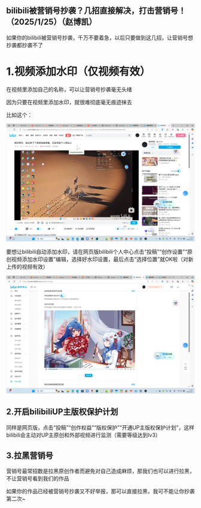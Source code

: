 ## bilibili被营销号抄袭？几招直接解决，打击营销号！（2025/1/25）（赵博凯）

如果你的bilibili被营销号抄袭，千万不要着急，以后只要做到这几招，让营销号想抄袭都抄袭不了

# 1.视频添加水印（仅视频有效）

在视频里添加自己的名称，可以让营销号抄袭毫无头绪

因为只要在视频里添加水印，就很难彻底毫无痕迹抹去

比如这个：

![](/diary/dongxi/65/1.png)

要想让bilibili自动添加水印，请在网页版bilibili个人中心点击“投稿”“创作设置”“原创视频添加水印设置”编辑，选择好水印设置，最后点击“选择位置”就OK啦（对新上传的视频有效）

![](/diary/dongxi/65/2.png)

## 2.开启bilibiliUP主版权保护计划

同样是网页版，点击“投稿”“创作权益”“版权保护”“开通UP主版权保护计划”，这样bilibili会主动对UP主原创和外部视频进行监测（需要等级达到lv3）

## 3.拉黑营销号

营销号最常招数是拉黑原创作者而避免对自己造成麻烦，那我们也可以进行拉黑，不让营销号看到我们的作品

如果你的作品已经被营销号抄袭又不好举报，那可以直接拉黑，我可不能让你抄袭第二次\~
